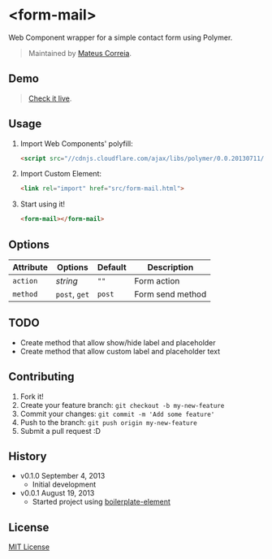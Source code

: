 # &lt;form-mail&gt;

Web Component wrapper for a simple contact form using Polymer.

> Maintained by [Mateus Correia](https://github.com/correiamateus).

## Demo

> [Check it live](http://correiamateus.github.io/form-mail-element).

## Usage

1. Import Web Components' polyfill:

	```html
	<script src="//cdnjs.cloudflare.com/ajax/libs/polymer/0.0.20130711/polymer.min.js"></script>
	```

2. Import Custom Element:

	```html
	<link rel="import" href="src/form-mail.html">
	```

3. Start using it!

	```html
	<form-mail></form-mail>
	```

## Options

Attribute  | Options                   | Default             | Description
---        | ---                       | ---                 | ---
`action`   | *string*                  | `""`                | Form action
`method`   | `post`, `get` 	           | `post`              | Form send method


## TODO

* Create method that allow show/hide label and placeholder
* Create method that allow custom label and placeholder text

## Contributing

1. Fork it!
2. Create your feature branch: `git checkout -b my-new-feature`
3. Commit your changes: `git commit -m 'Add some feature'`
4. Push to the branch: `git push origin my-new-feature`
5. Submit a pull request :D

## History

* v0.1.0 September 4, 2013
	* Initial development
* v0.0.1 August 19, 2013
	* Started project using [boilerplate-element](https://github.com/customelements/boilerplate-element)

## License

[MIT License](http://opensource.org/licenses/MIT)